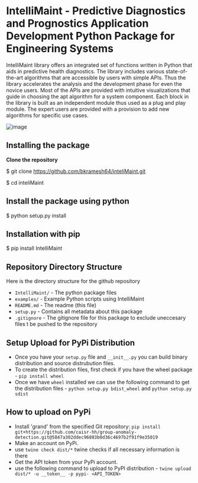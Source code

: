 # IntelliMaint - Predictive Diagnostics and Prognostics Application Development Python Package for Engineering Systems
IntelliMaint library offers an integrated set of functions written in Python that aids in predictive health diagnostics. The library includes various state-of-the-art algorithms that are accessible by users with simple APIs. Thus the library accelerates the analysis and the development phase for even the novice users. Most of the APIs are provided with intuitive visualizations that guide in choosing the apt algorithm for a system component. Each block in the library is built as an independent module thus used as a plug and play module. The expert users are provided with a provision to add new algorithms for specific use cases.


![image](https://github.com/bkramesh64/intellimaint-0.2/assets/29832933/38402759-d569-4410-b51f-36eb8b043785)


## Installing the package

**Clone the repository**

$ git clone https://github.com/bkramesh64/inteliMaint.git

$ cd inteliMaint

## Install the package using python

$ python setup.py install

## Installation with pip
$ pip install IntelliMaint

## Repository Directory Structure
Here is the directory structure for the github repository

- `IntelliMaint/` - The python package files <br />
- `examples/` - Example Python scripts using IntelliMaint <br />
- `README.md` - The readme (this file) <br />
- `setup.py` - Contains all metadata about this package <br />
- `.gitignore` - The gitignore file for this package to exclude uneccesary files t be pushed to the repository <br />

## Setup Upload for PyPi Distribution
- Once you have your `setup.py` file and `__init__.py` you can build binary distribution and source distrubution files.
- To create the distribution files, first check if you have the wheel package - `pip install wheel` <br />
- Once we have `wheel` installed we can use the following command to get the distribution files - `python setup.py bdist_wheel` and `python setup.py sdist` <br />

## How to upload on PyPi
- Install 'grand' from the specified Git repository:
`pip install git+https://github.com/caisr-hh/group-anomaly-detection.git@5847a302ddec96803b0d36c4697b2f91f9e35019` <br />
- Make an account on PyPi. <br />
- use `twine check dist/*` twine checks if all necessary information is there  <br />
- Get the API token from your PyPi account. <br />
- use the following command to upload to PyPI distribution -  `twine upload dist/* -u __token__ -p pypi- <API_TOKEN>` <br />


